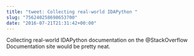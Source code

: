 ```yaml
---
title: "tweet: Collecting real-world IDAPython "
slug: "756240258698653700"
date: "2016-07-21T21:31:42+00:00"
---
```

Collecting real-world IDAPython documentation on the @StackOverflow Documentation site would be pretty neat.
